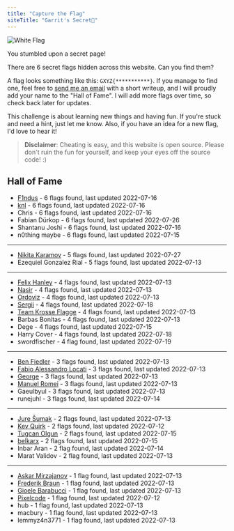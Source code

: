 ```yaml
---
title: "Capture the Flag"
siteTitle: "Garrit's Secret🤭"
---
```


![White Flag](/assets/white_flag.png)

You stumbled upon a secret page!

There are 6 secret flags hidden across this website. Can you find them?

A flag looks something like this: `GXYZ{***********}`. If you manage to find
one, feel free to [send me an email](/contact) with a short writeup, and I will
proudly add your name to the "Hall of Fame". I will add more flags over time, so
check back later for updates.

This challenge is about learning new things and having fun. If you're stuck and
need a hint, just let me know. Also, if you have an idea for a new flag, I'd
love to hear it!

> **Disclaimer**: Cheating is easy, and this website is open source. Please
> don't ruin the fun for yourself, and keep your eyes off the source code! :)

## Hall of Fame

-   [F1ndus](https://f1ndus.de/) - 6 flags found, last updated 2022-07-16
-   [knl](https://lobste.rs/u/knl) - 6 flags found, last updated 2022-07-16
-   Chris - 6 flags found, last updated 2022-07-16
-   Fabian Dürkop - 6 flags found, last updated 2022-07-26
-   Shantanu Joshi - 6 flags found, last updated 2022-07-16
-   n0thing maybe - 6 flags found, last updated 2022-07-15

---

-   [Nikita Karamov](https://www.kytta.dev/) - 5 flags found, last updated 2022-07-27
-   Ezequiel Gonzalez Rial - 5 flags found, last updated 2022-07-13

---

-   [Felix Hanley](https://felixhanley.info) - 4 flags found, last updated 2022-07-13
-   [Nasir](https://lobste.rs/u/thesnarky1) - 4 flags found, last updated 2022-07-13
-   [Ordoviz](https://fosstodon.org/@Ordoviz) - 4 flags found, last updated 2022-07-13
-   [Sergii](https://www.linkedin.com/in/serhiy-m-618020107/) - 4 flags found, last updated 2022-07-18
-   [Team Krosse Flagge](https://ctftime.org/team/82581) - 4 flags found, last updated 2022-07-13
-   Barbas Bonitas - 4 flags found, last updated 2022-07-13
-   Dege - 4 flags found, last updated 2022-07-15
-   Harry Cover - 4 flags found, last updated 2022-07-18
-   swordfischer - 4 flag found, last updated 2022-07-19

---

-   [Ben Fiedler](https://3fx.ch) - 3 flags found, last updated 2022-07-13
-   [Fabio Alessandro Locati](https://fale.io) - 3 flags found, last updated 2022-07-13
-   [George](https://fosstodon.org/@george_) - 3 flags found, last updated 2022-07-13
-   [Manuel Romei](https://fosstodon/@kriive) - 3 flags found, last updated 2022-07-13
-   Gaeulbyul - 3 flags found, last updated 2022-07-13
-   runejuhl - 3 flags found, last updated 2022-07-14

---

-   [Jure Šumak](https://jsumak.github.io/about/) - 2 flags found, last updated 2022-07-13
-   [Kev Quirk](https://kevq.uk/) - 2 flags found, last updated 2022-07-12
-   [Tugcan Olgun](https://tugcan.net/) - 2 flags found, last updated 2022-07-15
-   [belkarx](https://belkarx.github.io) - 2 flags found, last updated 2022-07-15
-   Inbar Aran - 2 flag found, last updated 2022-07-14
-   Marat Validov - 2 flag found, last updated 2022-07-13

---

-   [Askar Mirzajanov](https://t.me/gmmdt) - 1 flag found, last updated 2022-07-13
-   [Frederik Braun](https://frederik-braun.com/) - 1 flag found, last updated 2022-07-13
-   [Gioele Barabucci](https://gioele.io/) - 1 flag found, last updated 2022-07-13
-   [Pixelcode](https://social.tchncs.de/@pixelcode) - 1 flag found, last updated 2022-07-12
-   hub - 1 flag found, last updated 2022-07-13
-   macbury - 1 flag found, last updated 2022-07-13
-   lemmyz4n3771 - 1 flag found, last updated 2022-07-13
